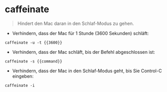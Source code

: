 # caffeinate

> Hindert den Mac daran in den Schlaf-Modus zu gehen.

- Verhindern, dass der Mac für 1 Stunde (3600 Sekunden) schläft:

`caffeinate -u -t {{3600}}`

- Verhindern, dass der Mac schläft, bis der Befehl abgeschlossen ist:

`caffeinate -s {{command}}`

- Verhindern, dass der Mac in den Schlaf-Modus geht, bis Sie Control-C eingeben:

`caffeinate -i`
